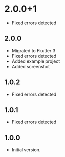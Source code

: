 # 2.0.0+1

- Fixed errors detected

## 2.0.0

- Migrated to Fkutter 3
- Fixed errors detected
- Added example project
- Added screenshot

## 1.0.2

- Fixed errors detected

## 1.0.1

- Fixed errors detected

## 1.0.0

- Initial version.
